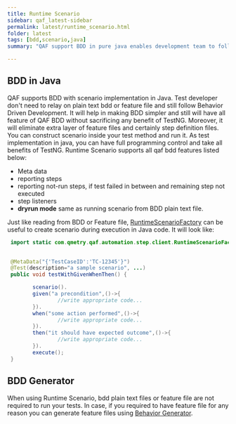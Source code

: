 ```yaml
---
title: Runtime Scenario
sidebar: qaf_latest-sidebar
permalink: latest/runtime_scenario.html
folder: latest
tags: [bdd,scenario,java]
summary: "QAF support BDD in pure java enables development team to follow behavior driven development approach for test automation implementation in best efficient way."

---
```


## BDD in Java

QAF supports BDD with scenario implementation in Java. Test developer don't need to relay on plain text bdd or feature file and still follow Behavior Driven Development. It will help in making BDD simpler and still will have all feature of QAF BDD without sacrificing any benefit of TestNG. Moreover, it will eliminate extra layer of feature files and certainly step definition files.
You can construct scenario inside your test method and run it. As test implementation in java, you can have full programming control and take all benefits of TestNG. Runtime Scenario supports all qaf bdd features listed below:
  - Meta data
  - reporting steps
  - reporting not-run steps, if test failed in between and remaining step not executed 
  - step listeners
  - <b>dryrun mode</b> same as running scenario from BDD plain text file.

Just like reading from BDD or Feature file, [RuntimeScenarioFactory](javadoc/com/qmetry/qaf/automation/step/client/RuntimeScenarioFactory.html) can be useful to create scenario during execution in Java code. It will look like: 

```java
 import static com.qmetry.qaf.automation.step.client.RuntimeScenarioFactory.scenario;
 

 @MetaData("{'TestCaseID':'TC-12345'}")
 @Test(description="a sample scenario", ...)
 public void testWithGivenWhenThen() {

        scenario().
        given("a precondition",()->{
                //write appropriate code...
        }).
        when("some action performed",()->{
                //write appropriate code...
        }).
        then("it should have expected outcome",()->{
                //write appropriate code...
        }).
        execute();
 }

```

## BDD Generator

When using Runtime Scenario, bdd plain text files or feature file are not required to run your tests. In case, if you required to have feature file for any reason you can generate feature files using [Behavior Generator](bdd_generator.html).